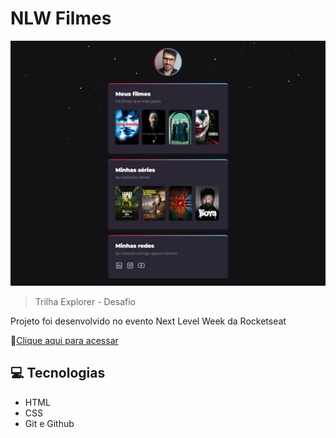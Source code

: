 # NLW Filmes

![preview](./.github/preview.png)

> Trilha Explorer - Desafio

Projeto foi desenvolvido no evento Next Level Week da Rocketseat

🔗[Clique aqui para acessar](https://nlw-explorer-desafio.vercel.app/)

## 💻 Tecnologias

- HTML
- CSS
- Git e Github

